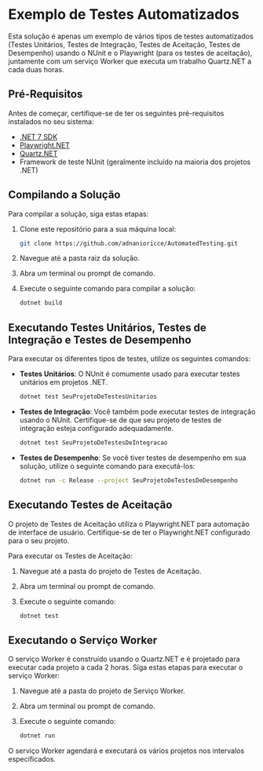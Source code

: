 # Exemplo de Testes Automatizados

Esta solução é apenas um exemplo de vários tipos de testes automatizados (Testes Unitários, Testes de Integração, Testes de Aceitação, Testes de Desempenho) usando o NUnit e o Playwright (para os testes de aceitação), juntamente com um serviço Worker que executa um trabalho Quartz.NET a cada duas horas.

## Pré-Requisitos

Antes de começar, certifique-se de ter os seguintes pré-requisitos instalados no seu sistema:

- [.NET 7 SDK](https://dotnet.microsoft.com/download/dotnet/7.0)
- [Playwright.NET](https://playwright.dev/dotnet/docs/intro)
- [Quartz.NET](https://www.quartz-scheduler.net/)
- Framework de teste NUnit (geralmente incluído na maioria dos projetos .NET)

## Compilando a Solução

Para compilar a solução, siga estas etapas:

1. Clone este repositório para a sua máquina local:

   ```bash
   git clone https://github.com/adnanioricce/AutomatedTesting.git
   ```

2. Navegue até a pasta raiz da solução.

3. Abra um terminal ou prompt de comando.

4. Execute o seguinte comando para compilar a solução:

   ```bash
   dotnet build
   ```

## Executando Testes Unitários, Testes de Integração e Testes de Desempenho

Para executar os diferentes tipos de testes, utilize os seguintes comandos:

- **Testes Unitários**: O NUnit é comumente usado para executar testes unitários em projetos .NET.

   ```bash
   dotnet test SeuProjetoDeTestesUnitarios
   ```

- **Testes de Integração**: Você também pode executar testes de integração usando o NUnit. Certifique-se de que seu projeto de testes de integração esteja configurado adequadamente.

   ```bash
   dotnet test SeuProjetoDeTestesDeIntegracao
   ```

- **Testes de Desempenho**: Se você tiver testes de desempenho em sua solução, utilize o seguinte comando para executá-los:

   ```bash
   dotnet run -c Release --project SeuProjetoDeTestesDeDesempenho
   ```

## Executando Testes de Aceitação

O projeto de Testes de Aceitação utiliza o Playwright.NET para automação de interface de usuário. Certifique-se de ter o Playwright.NET configurado para o seu projeto.

Para executar os Testes de Aceitação:

1. Navegue até a pasta do projeto de Testes de Aceitação.

2. Abra um terminal ou prompt de comando.

3. Execute o seguinte comando:

   ```bash
   dotnet test
   ```

## Executando o Serviço Worker

O serviço Worker é construído usando o Quartz.NET e é projetado para executar cada projeto a cada 2 horas. Siga estas etapas para executar o serviço Worker:

1. Navegue até a pasta do projeto de Serviço Worker.

2. Abra um terminal ou prompt de comando.

3. Execute o seguinte comando:

   ```bash
   dotnet run
   ```

O serviço Worker agendará e executará os vários projetos nos intervalos especificados.
